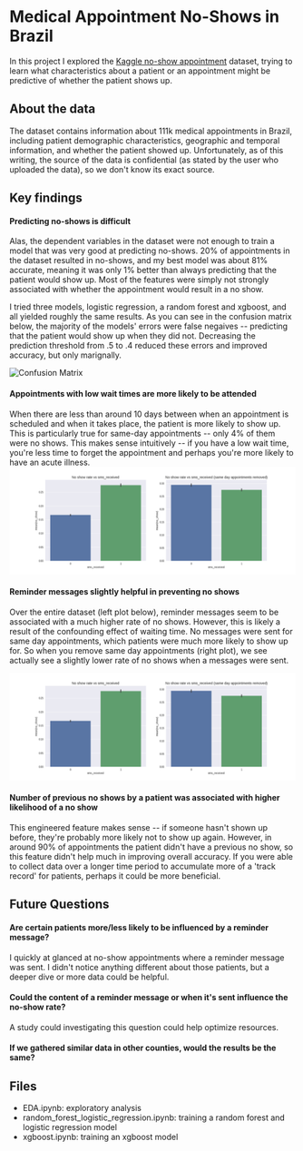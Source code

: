 # Medical Appointment No-Shows in Brazil

In this project I explored the [Kaggle no-show appointment](https://www.kaggle.com/joniarroba/noshowappointments/version/5) dataset, trying to learn what characteristics about a patient or an appointment might be predictive of whether the patient shows up.

## About the data

The dataset contains information about 111k medical appointments in Brazil, including patient demographic characteristics, geographic and temporal information, and whether the patient showed up. Unfortunately, as of this writing, the source of the data is confidential (as stated by the user who uploaded the data), so we don't know its exact source.


## Key findings

#### Predicting no-shows is difficult

Alas, the dependent variables in the dataset were not enough to train a model that was very good at predicting no-shows. 20% of appointments in the dataset resulted in no-shows, and my best model was about 81% accurate, meaning it was only 1% better than always predicting that the patient would show up. Most of the features were simply not strongly associated with whether the appointment would result in a no show.

I tried three models, logistic regression, a random forest and xgboost, and all yielded roughly the same results. As you can see in the confusion matrix below, the majority of the models' errors were false negaives -- predicting that the patient would show up when they did not. Decreasing the prediction threshold from .5 to .4 reduced these errors and improved accuracy, but only marignally.

![Confusion Matrix](https://raw.githubusercontent.com/ryankresse/medical_no_shows/master/imgs/confusion_matrix.png)

#### Appointments with low wait times are more likely to be attended

When there are less than around 10 days between when an appointment is scheduled and when it takes place, the patient is more likely to show up. This is particularly true for same-day appointments -- only 4% of them were no shows. This makes sense intuitively -- if you have a low wait time, you're less time to forget the appointment and perhaps you're more likely to have an acute illness.
![No show vs. wait time](https://raw.githubusercontent.com/ryankresse/medical_no_shows/master/imgs/rate_vs_message.png)


#### Reminder messages slightly helpful in preventing no shows

Over the entire dataset (left plot below), reminder messages seem to be associated with a much higher rate of no shows. However, this is likely a result of the confounding effect of waiting time. No messages were sent for same day appointments, which patients were much more likely to show up for. So when you remove same day appointments (right plot), we see actually see a slightly lower rate of no shows when a messages were sent.

![No show vs. messages](https://raw.githubusercontent.com/ryankresse/medical_no_shows/master/imgs/rate_vs_message.png)

#### Number of previous no shows by a patient was associated with higher likelihood of a no show
This engineered feature makes sense -- if someone hasn't shown up before, they're probably more likely not to show up again. However, in around 90% of appointments the patient didn't have a previous no show, so this feature didn't help much in improving overall accuracy. If you were able to collect data over a longer time period to accumulate more of a 'track record' for patients, perhaps it could be more beneficial.


## Future Questions

#### Are  certain patients more/less likely to be influenced by a reminder message?
I quickly at glanced at no-show appointments where a reminder message was sent. I didn't notice anything different about those patients, but a deeper dive or more data could be helpful.

####  Could the content of a reminder message or when it's sent influence the no-show rate?
A study could investigating this question could help optimize resources.

#### If we gathered similar data in other counties, would the results be the same?


## Files
- EDA.ipynb: exploratory analysis
- random_forest_logistic_regression.ipynb: training a random forest and logistic regression model
- xgboost.ipynb: training an xgboost model








